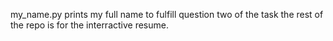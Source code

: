 my_name.py prints my full name to fulfill question two of the task
the rest of the repo is for the interractive resume.

